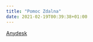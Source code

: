 ```yaml
---
title: "Pomoc Zdalna"
date: 2021-02-19T00:39:38+01:00
---
```


[Anydesk](https://download.anydesk.com/AnyDesk.exe)
